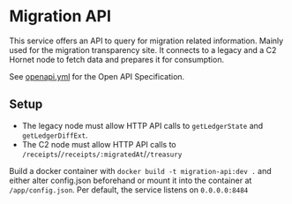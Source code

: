 # Migration API

This service offers an API to query for migration related information. Mainly used for the migration transparency site.
It connects to a legacy and a C2 Hornet node to fetch data and prepares it for consumption.

See [openapi.yml](https://editor.swagger.io/?https://raw.githubusercontent.com/iotaledger/chrysalis-tools/master/migration-api/openapi.yaml)
for the Open API Specification.

## Setup

- The legacy node must allow HTTP API calls to `getLedgerState` and `getLedgerDiffExt`.
- The C2 node must allow HTTP API calls to `/receipts`/`/receipts/:migratedAt`/`/treasury`

Build a docker container with `docker build -t migration-api:dev .` and either alter config.json beforehand or mount it
into the container at `/app/config.json`. Per default, the service listens on `0.0.0.0:8484`
